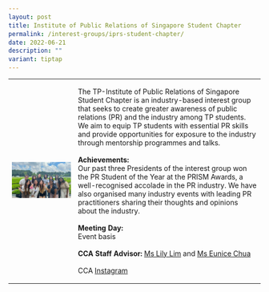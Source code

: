 ```yaml
---
layout: post
title: Institute of Public Relations of Singapore Student Chapter
permalink: /interest-groups/iprs-student-chapter/
date: 2022-06-21
description: ""
variant: tiptap
---
```

<table style="minWidth: 50px">
<colgroup>
<col>
<col>
</colgroup>
<tbody>
<tr>
<td rowspan="1" colspan="1">
<div class="isomer-image-wrapper">
<img style="width: 100%" height="auto" width="100%" alt="" src="/images/Interest Groups/TP_Institute_of_Public_Relations_of_SG.jpg">
</div>
</td>
<td rowspan="1" colspan="1">
<p>The TP-Institute of Public Relations of Singapore Student Chapter is an
industry-based interest group that seeks to create greater awareness of
public relations (PR) and the industry among TP students. We aim to equip
TP students with essential PR skills and provide opportunities for exposure
to the industry through mentorship programmes and talks.
<br>
<br><strong>Achievements:</strong>
<br>Our past three Presidents of the interest group won the PR Student of
the Year at the PRISM Awards, a well-recognised accolade in the PR industry.
We have also organised many industry events with leading PR practitioners
sharing their thoughts and opinions about the industry.
<br>
<br><strong>Meeting Day:</strong>
<br>Event basis
<br>
<br><strong>CCA Staff Advisor:</strong>  <a href="mailto:Lily_Lim@tp.edu.sg" rel="noopener noreferrer nofollow" target="_blank">Ms Lily Lim</a> and <a href="mailto:Eunice_CHUA@tp.edu.sg" rel="noopener noreferrer nofollow" target="_blank">Ms Eunice Chua </a>
<br>
<br>CCA <a href="https://www.instagram.com/tp_iprs" rel="noopener noreferrer nofollow" target="_blank">Instagram</a>
</p>
</td>
</tr>
</tbody>
</table>
<p></p>